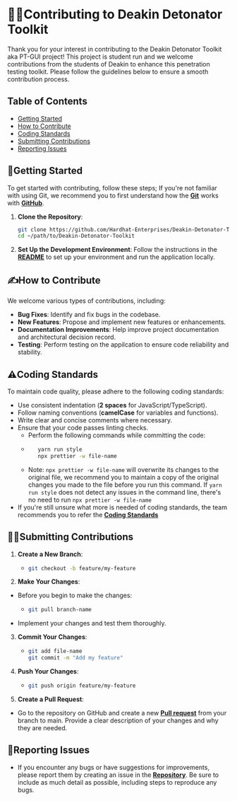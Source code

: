# 🧑‍💼Contributing to Deakin Detonator Toolkit

Thank you for your interest in contributing to the Deakin Detonator Toolkit aka PT-GUI project! This project is student run and we welcome contributions from the students of Deakin to enhance this penetration testing toolkit. Please follow the guidelines below to ensure a smooth contribution process.

## Table of Contents

-   [Getting Started](#getting-started)
-   [How to Contribute](#how-to-contribute)
-   [Coding Standards](#coding-standards)
-   [Submitting Contributions](#submitting-contributions)
-   [Reporting Issues](#reporting-issues)

## 👶Getting Started

To get started with contributing, follow these steps; If you're not familiar with using Git, we recommend you to first understand how the **[Git](https://deakin365.sharepoint.com/:w:/s/HardhatEnterprises2/Ee1Nlb_OZDVIlElD5RBO5o0BzG0OTRTFHIhWpTNwaxthmQ?e=Bg0rTb)** works with **[GitHub](https://deakin365.sharepoint.com/:b:/s/HardhatEnterprises2/ETU_JVpc67BCqgp6W7vm9ewBzbWCnlneQc-mzhiOIwGd8g?e=2pW0ld)**.

1. **Clone the Repository**:

    ```bash
    git clone https://github.com/Hardhat-Enterprises/Deakin-Detonator-Toolkit.git
    cd ~/path/to/Deakin-Detonator-Toolkit

    ```

2. **Set Up the Development Environment**:
   Follow the instructions in the **[README](https://github.com/Hardhat-Enterprises/Deakin-Detonator-Toolkit/blob/main/README.md#-setup)** to set up your environment and run the application locally.

## ✍️How to Contribute

We welcome various types of contributions, including:

-   **Bug Fixes**: Identify and fix bugs in the codebase.
-   **New Features**: Propose and implement new features or enhancements.
-   **Documentation Improvements**: Help improve project documentation and architectural decision record.
-   **Testing**: Perform testing on the appilcation to ensure code reliability and stability.

## ⚠️Coding Standards

To maintain code quality, please adhere to the following coding standards:

-   Use consistent indentation (**2 spaces** for JavaScript/TypeScript).
-   Follow naming conventions (**camelCase** for variables and functions).
-   Write clear and concise comments where necessary.
-   Ensure that your code passes linting checks.
    -   Perform the following commands while committing the code:
    -   ```bash
           yarn run style
           npx prettier -w file-name
        ```
    -   Note: `npx prettier -w file-name` will overwrite its changes to the original file, we recommend you to maintain a copy of the original changes you made to the file before you run this command. If `yarn run style` does not detect any issues in the command line, there's no need to run `npx prettier -w file-name`
-   If you're still unsure what more is needed of coding standards, the team recommends you to refer the **[Coding Standards](https://deakin365.sharepoint.com/:b:/s/HardhatEnterprises2/ESf1jjS7KOJCt1QnALLgmY8BAxWJouKQGX3itT94KG_Iog?e=5MHBFa)**

## 🧑‍🍳Submitting Contributions

1. **Create a New Branch**:

    - ```bash
      git checkout -b feature/my-feature
      ```

2. **Make Your Changes**:

-   Before you begin to make the changes:
    -   ```bash
        git pull branch-name
        ```
-   Implement your changes and test them thoroughly.

3. **Commit Your Changes**:

    - ```bash
      git add file-name
      git commit -m "Add my feature"
      ```

4. **Push Your Changes**:

    - ```bash
      git push origin feature/my-feature
      ```

5. **Create a Pull Request**:

-   Go to the repository on GitHub and create a new **[Pull request](https://github.com/Hardhat-Enterprises/Deakin-Detonator-Toolkit/pulls)** from your branch to main. Provide a clear description of your changes and why they are needed.

## 👮Reporting Issues

-   If you encounter any bugs or have suggestions for improvements, please report them by creating an issue in the **[Repository](https://github.com/Hardhat-Enterprises/Deakin-Detonator-Toolkit/issues)**. Be sure to include as much detail as possible, including steps to reproduce any bugs.
